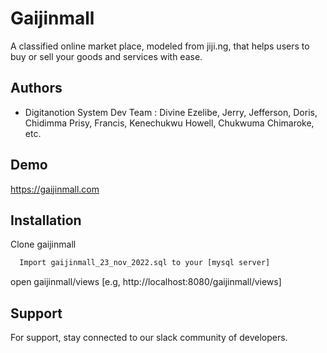 
# Gaijinmall

A classified online market place, modeled from jiji.ng, that helps users to buy or sell your goods and services with ease.


## Authors

- Digitanotion System Dev Team :
Divine Ezelibe, Jerry, Jefferson, Doris, Chidimma Prisy, Francis, Kenechukwu Howell, Chukwuma Chimaroke, etc.


## Demo

https://gaijinmall.com


## Installation

Clone gaijinmall

```bash
  Import gaijinmall_23_nov_2022.sql to your [mysql server]
```

open gaijinmall/views [e.g, http://localhost:8080/gaijinmall/views]
    
## Support

For support, stay connected to our slack community of developers.

